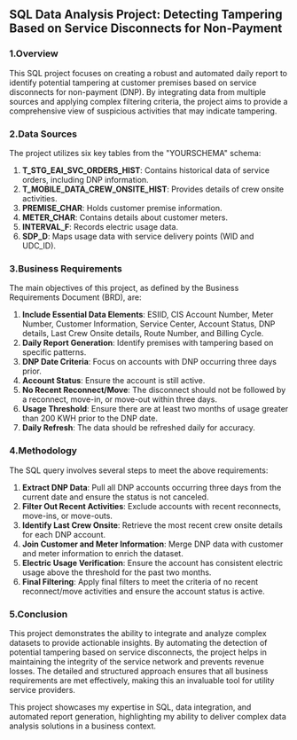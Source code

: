 ## SQL Data Analysis Project: Detecting Tampering Based on Service Disconnects for Non-Payment


### 1.Overview

This SQL project focuses on creating a robust and automated daily report to identify potential tampering at customer premises based on service disconnects for non-payment (DNP). By integrating data from multiple sources and applying complex filtering criteria, the project aims to provide a comprehensive view of suspicious activities that may indicate tampering.

### 2.Data Sources

The project utilizes six key tables from the "YOURSCHEMA" schema:

1. **T_STG_EAI_SVC_ORDERS_HIST**: Contains historical data of service orders, including DNP information.
2. **T_MOBILE_DATA_CREW_ONSITE_HIST**: Provides details of crew onsite activities.
3. **PREMISE_CHAR**: Holds customer premise information.
4. **METER_CHAR**: Contains details about customer meters.
5. **INTERVAL_F**: Records electric usage data.
6. **SDP_D**: Maps usage data with service delivery points (WID and UDC_ID).

### 3.Business Requirements

The main objectives of this project, as defined by the Business Requirements Document (BRD), are:

1. **Include Essential Data Elements**: ESIID, CIS Account Number, Meter Number, Customer Information, Service Center, Account Status, DNP details, Last Crew Onsite details, Route Number, and Billing Cycle.
2. **Daily Report Generation**: Identify premises with tampering based on specific patterns.
3. **DNP Date Criteria**: Focus on accounts with DNP occurring three days prior.
4. **Account Status**: Ensure the account is still active.
5. **No Recent Reconnect/Move**: The disconnect should not be followed by a reconnect, move-in, or move-out within three days.
6. **Usage Threshold**: Ensure there are at least two months of usage greater than 200 KWH prior to the DNP date.
7. **Daily Refresh**: The data should be refreshed daily for accuracy.

### 4.Methodology

The SQL query involves several steps to meet the above requirements:

1. **Extract DNP Data**: Pull all DNP accounts occurring three days from the current date and ensure the status is not canceled.
2. **Filter Out Recent Activities**: Exclude accounts with recent reconnects, move-ins, or move-outs.
3. **Identify Last Crew Onsite**: Retrieve the most recent crew onsite details for each DNP account.
4. **Join Customer and Meter Information**: Merge DNP data with customer and meter information to enrich the dataset.
5. **Electric Usage Verification**: Ensure the account has consistent electric usage above the threshold for the past two months.
6. **Final Filtering**: Apply final filters to meet the criteria of no recent reconnect/move activities and ensure the account status is active.

### 5.Conclusion

This project demonstrates the ability to integrate and analyze complex datasets to provide actionable insights. By automating the detection of potential tampering based on service disconnects, the project helps in maintaining the integrity of the service network and prevents revenue losses. The detailed and structured approach ensures that all business requirements are met effectively, making this an invaluable tool for utility service providers.

This project showcases my expertise in SQL, data integration, and automated report generation, highlighting my ability to deliver complex data analysis solutions in a business context.
